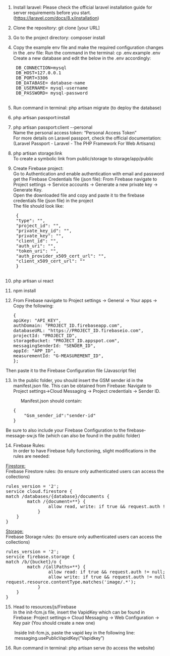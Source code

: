 <p >

1. Install laravel: Please check the official laravel installation guide for server requirements before you start. (https://laravel.com/docs/8.x/installation)

2. Clone the repository: git clone [your URL]

3. Go to the project directory: composer install

4. Copy the example env file and make the required configuration changes in the .env file:
    Run the command in the terminal: cp .env.example .env
    Create a new database <database-name> and edit the below in the .env accordingly: <br>
    <pre>
    DB_CONNECTION=mysql 
    DB_HOST=127.0.0.1 
    DB_PORT=3306 
    DB_DATABASE= database-name  
    DB_USERNAME= mysql-username 
    DB_PASSWORD= mysql-password 
    </pre>

5. Run command in terminal: php artisan migrate (to deploy the database)

6. php artisan passport:install

7. php artisan passport:client --personal <br>
Name the personal access token: “Personal Access Token” <br>
For more details on Laravel passport, check the official documentation:
 (Laravel Passport - Laravel - The PHP Framework For Web Artisans)

8. php artisan storage:link <br>
To create a symbolic link from public/storage to storage/app/public

9. Create Firebase project: <br>
Go to Authentication and enable authentication with email and password
 get the Firebase Credentials file (json file):
From Firebase navigate to Project settings -> Service accounts -> Generate a new private key -> Generate Key. <br>
Open the downloaded file and copy and paste it to the firebase credentials file (json file) in the project <br>
The file should look like: <br>
    <pre>
    { 
    "type": "", 
    "project_id": "", 
    "private_key_id": "", 
    "private_key": "", 
    "client_id": "", 
    "auth_uri": "", 
    "token_uri": "", 
    "auth_provider_x509_cert_url": "", 
    "client_x509_cert_url": "" 
    } 
    </pre>
10. php artisan ui react

11. npm install 

12. From Firebase navigate to Project settings -> General -> Your apps -> Copy the following:<br>
    <pre>
    {
    apiKey: "API_KEY",
    authDomain: "PROJECT_ID.firebaseapp.com",
    databaseURL: "https://PROJECT_ID.firebaseio.com",
    projectId: "PROJECT_ID",
    storageBucket: "PROJECT_ID.appspot.com",
    messagingSenderId: "SENDER_ID",
    appId: "APP_ID",
    measurementId: "G-MEASUREMENT_ID",
    };
    </pre>
Then paste it to the Firebase Configuration file (Javascript file)

13. In the public folder, you should insert the GSM sender id in the  manifest.json file. This can be obtained from Firebase: Navigate to Project settings->Cloud Messaging -> Project credentials -> Sender ID. <br>

    &nbsp; &nbsp; &nbsp;&nbsp;Manifest.json should contain: <br>
    <pre>
    { 
        "Gsm_sender_id":"sender-id" 
    } 
    </pre>

Be sure to also include your Firebase Configuration to the firebase-message-sw.js file (which can also be found in the public folder)

14. Firebase Rules: <br>
In order to have Firebase fully functioning, slight modifications in the rules are needed: <br>

<u>Firestore:</u> <br>
Firebase Firestore rules: (to ensure only authenticated users can access the collections) <br>
<pre>
rules_version = '2'; 
service cloud.firestore { 
match /databases/{database}/documents { 
   		match /{document=**} { 
      			allow read, write: if true && request.auth != null; 
    		} 
  	} 
}
</pre> 

<u>Storage:</u> <br>
Firebase Storage rules: (to ensure only authenticated users can access the collections) <br>
<pre>
rules_version = '2'; 
service firebase.storage { 
match /b/{bucket}/o { 
   		match /{allPaths=**} { 
      			allow read: if true && request.auth != null; 
      			allow write: if true && request.auth != null &&              
request.resource.contentType.matches('image/.*'); 
    		} 
  	} 
}
</pre> 

15. Head to resources/js/Firebase <br>
In the init-fcm.js file, insert the VapidKey which can be found in Firebase: Project settings-> Cloud Messaging -> Web Configuration -> Key pair (You should create a new one) <br>

&nbsp; &nbsp; &nbsp; &nbsp;Inside Init-fcm.js, paste the vapid key in the following line:  <br>
&nbsp; &nbsp; &nbsp; &nbsp;messaging.usePublicVapidKey(“Vapidkey”) <br>

16. Run command in terminal: php artisan serve (to access the website)

</p>




